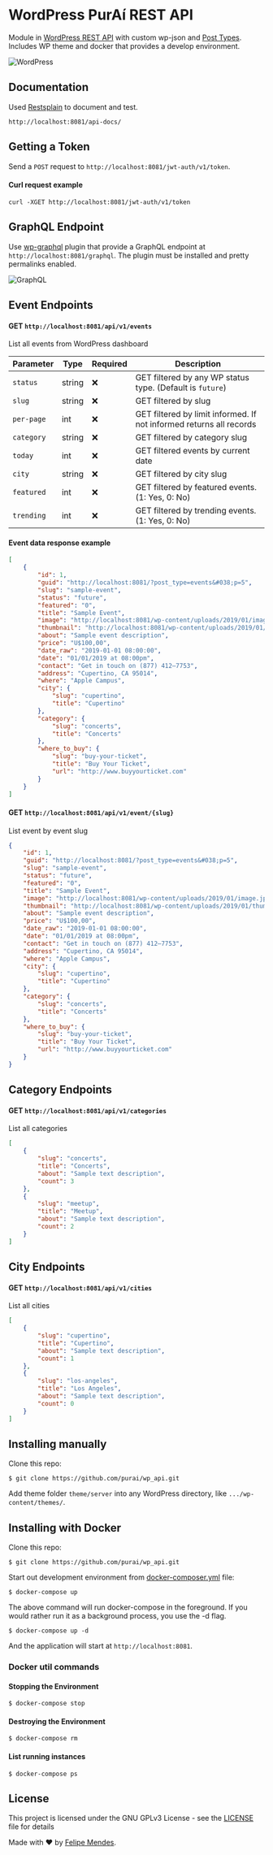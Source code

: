 # WordPress PurAí REST API
Module in [WordPress REST API](https://developer.wordpress.org/rest-api/) with custom wp-json and [Post Types](https://codex.wordpress.org/Post_Types). Includes WP theme and docker that provides a develop environment.

![WordPress](/screenshots/wordpress.png "WordPress")

## Documentation
Used [Restsplain](https://github.com/humanmade/Restsplain) to document and test.
```
http://localhost:8081/api-docs/
```

## Getting a Token

Send a `POST` request to `http://localhost:8081/jwt-auth/v1/token`. 

#### Curl request example
```
curl -XGET http://localhost:8081/jwt-auth/v1/token
```

## GraphQL Endpoint

Use [wp-graphql](https://github.com/wp-graphql/wp-graphql) plugin that provide a GraphQL endpoint at `http://localhost:8081/graphql`. The plugin must be installed and pretty permalinks enabled.

![GraphQL](/screenshots/graphql.png "GraphQL")

## Event Endpoints

#### GET `http://localhost:8081/api/v1/events`
List all events from WordPress dashboard

| Parameter | Type | Required | Description
| --------- | ---- | -------- | ----------- |
| `status` | string | :x: | GET filtered by any WP status type. (Default is `future`) |
| `slug` | string | :x: | GET filtered by slug |
| `per-page` | int | :x: | GET filtered by limit informed. If not informed returns all records |
| `category` | string | :x: | GET filtered by category slug |
| `today` | int | :x: | GET filtered events by current date |
| `city` | string | :x: | GET filtered by city slug |
| `featured` | int | :x: | GET filtered by featured events. (1: Yes, 0: No) |
| `trending` | int | :x: | GET filtered by trending events. (1: Yes, 0: No) |

#### Event data response example
```json
[
    {
        "id": 1,
        "guid": "http://localhost:8081/?post_type=events&#038;p=5",
        "slug": "sample-event",
        "status": "future",
        "featured": "0",
        "title": "Sample Event",
        "image": "http://localhost:8081/wp-content/uploads/2019/01/image.jpeg",
        "thumbnail": "http://localhost:8081/wp-content/uploads/2019/01/thumbnail.jpeg",
        "about": "Sample event description",
        "price": "U$100,00",
        "date_raw": "2019-01-01 08:00:00",
        "date": "01/01/2019 at 08:00pm",
        "contact": "Get in touch on (877) 412–7753",
        "address": "Cupertino, CA 95014",
        "where": "Apple Campus",
        "city": {
            "slug": "cupertino",
            "title": "Cupertino"
        },
        "category": {
            "slug": "concerts",
            "title": "Concerts"
        },
        "where_to_buy": {
            "slug": "buy-your-ticket",
            "title": "Buy Your Ticket",
            "url": "http://www.buyyourticket.com"
        }
    }
]
```

#### GET `http://localhost:8081/api/v1/event/{slug}`
List event by event slug

```json
{
    "id": 1,
    "guid": "http://localhost:8081/?post_type=events&#038;p=5",
    "slug": "sample-event",
    "status": "future",
    "featured": "0",
    "title": "Sample Event",
    "image": "http://localhost:8081/wp-content/uploads/2019/01/image.jpeg",
    "thumbnail": "http://localhost:8081/wp-content/uploads/2019/01/thumbnail.jpeg",
    "about": "Sample event description",
    "price": "U$100,00",
    "date_raw": "2019-01-01 08:00:00",
    "date": "01/01/2019 at 08:00pm",
    "contact": "Get in touch on (877) 412–7753",
    "address": "Cupertino, CA 95014",
    "where": "Apple Campus",
    "city": {
        "slug": "cupertino",
        "title": "Cupertino"
    },
    "category": {
        "slug": "concerts",
        "title": "Concerts"
    },
    "where_to_buy": {
        "slug": "buy-your-ticket",
        "title": "Buy Your Ticket",
        "url": "http://www.buyyourticket.com"
    }
}
```

## Category Endpoints

#### GET `http://localhost:8081/api/v1/categories`
List all categories

```json
[
    {
        "slug": "concerts",
        "title": "Concerts",
        "about": "Sample text description",
        "count": 3
    },
    {
        "slug": "meetup",
        "title": "Meetup",
        "about": "Sample text description",
        "count": 2
    }
]
```

## City Endpoints

#### GET `http://localhost:8081/api/v1/cities`
List all cities

```json
[
    {
        "slug": "cupertino",
        "title": "Cupertino",
        "about": "Sample text description",
        "count": 1
    },
    {
        "slug": "los-angeles",
        "title": "Los Angeles",
        "about": "Sample text description",
        "count": 0
    }
]
```

## Installing manually

Clone this repo:
```
$ git clone https://github.com/purai/wp_api.git
```

Add theme folder `theme/server` into any WordPress directory, like `.../wp-content/themes/`.

## Installing with Docker

Clone this repo:
```
$ git clone https://github.com/purai/wp_api.git
```

Start out development environment from [docker-composer.yml](./docker-compose.yml) file:

```
$ docker-compose up
```

The above command will run docker-compose in the foreground. If you would rather run it as a background process, you use the -d flag.

```
$ docker-compose up -d
```

And the application will start at `http://localhost:8081`.

### Docker util commands

#### Stopping the Environment
```
$ docker-compose stop
```

#### Destroying the Environment
```
$ docker-compose rm
```

#### List running instances
```
$ docker-compose ps
```

## License
This project is licensed under the GNU GPLv3 License - see the [LICENSE](LICENSE) file for details

Made with :heart: by [Felipe Mendes](https://github.com/felipemendes).
